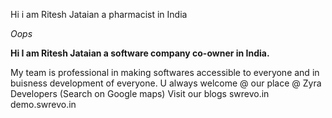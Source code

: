 Hi i am Ritesh Jataian a pharmacist in India

*Oops*

**Hi I am Ritesh Jataian a software company co-owner in India.**

My team is professional in making softwares accessible to everyone and in buisness development of everyone.
U always welcome @ our place @ Zyra Developers
(Search on Google maps)
Visit our blogs
swrevo.in
demo.swrevo.in
